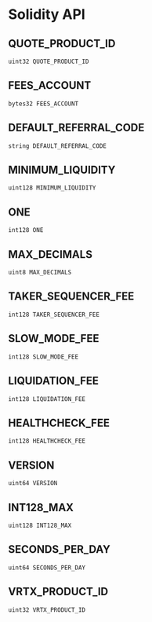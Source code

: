 # Solidity API

## QUOTE_PRODUCT_ID

```solidity
uint32 QUOTE_PRODUCT_ID
```

## FEES_ACCOUNT

```solidity
bytes32 FEES_ACCOUNT
```

## DEFAULT_REFERRAL_CODE

```solidity
string DEFAULT_REFERRAL_CODE
```

## MINIMUM_LIQUIDITY

```solidity
uint128 MINIMUM_LIQUIDITY
```

## ONE

```solidity
int128 ONE
```

## MAX_DECIMALS

```solidity
uint8 MAX_DECIMALS
```

## TAKER_SEQUENCER_FEE

```solidity
int128 TAKER_SEQUENCER_FEE
```

## SLOW_MODE_FEE

```solidity
int128 SLOW_MODE_FEE
```

## LIQUIDATION_FEE

```solidity
int128 LIQUIDATION_FEE
```

## HEALTHCHECK_FEE

```solidity
int128 HEALTHCHECK_FEE
```

## VERSION

```solidity
uint64 VERSION
```

## INT128_MAX

```solidity
uint128 INT128_MAX
```

## SECONDS_PER_DAY

```solidity
uint64 SECONDS_PER_DAY
```

## VRTX_PRODUCT_ID

```solidity
uint32 VRTX_PRODUCT_ID
```

